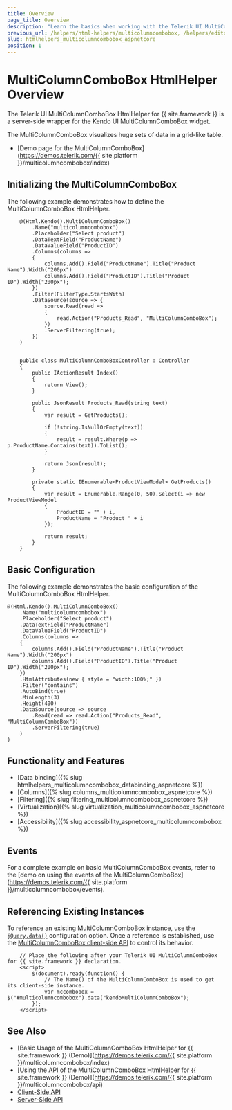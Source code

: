 ```yaml
---
title: Overview
page_title: Overview
description: "Learn the basics when working with the Telerik UI MultiColumnComboBox HtmlHelper for {{ site.framework }}."
previous_url: /helpers/html-helpers/multicolumncombobox, /helpers/editors/multicolumncombobox/overview
slug: htmlhelpers_multicolumncombobox_aspnetcore
position: 1
---
```


# MultiColumnComboBox HtmlHelper Overview

The Telerik UI MultiColumnComboBox HtmlHelper for {{ site.framework }} is a server-side wrapper for the Kendo UI MultiColumnComboBox widget.

The MultiColumnComboBox visualizes huge sets of data in a grid-like table.

* [Demo page for the MultiColumnComboBox](https://demos.telerik.com/{{ site.platform }}/multicolumncombobox/index)

## Initializing the MultiColumnComboBox

The following example demonstrates how to define the MultiColumnComboBox HtmlHelper.

```Razor
    @(Html.Kendo().MultiColumnComboBox()
        .Name("multicolumncombobox")
        .Placeholder("Select product")
        .DataTextField("ProductName")
        .DataValueField("ProductID")
        .Columns(columns =>
        {
            columns.Add().Field("ProductName").Title("Product Name").Width("200px")
            columns.Add().Field("ProductID").Title("Product ID").Width("200px");
        })
        .Filter(FilterType.StartsWith)
        .DataSource(source => {
            source.Read(read =>
            {
                read.Action("Products_Read", "MultiColumnComboBox");
            })
            .ServerFiltering(true);
        })
    )

```
```Controller

    public class MultiColumnComboBoxController : Controller
    {
        public IActionResult Index()
        {
            return View();
        }

        public JsonResult Products_Read(string text)
        {
            var result = GetProducts();

            if (!string.IsNullOrEmpty(text))
            {
                result = result.Where(p => p.ProductName.Contains(text)).ToList();
            }

            return Json(result);
        }

        private static IEnumerable<ProductViewModel> GetProducts()
        {
            var result = Enumerable.Range(0, 50).Select(i => new ProductViewModel
            {
                ProductID = "" + i,
                ProductName = "Product " + i
            });

            return result;
        }
    }
```

## Basic Configuration

The following example demonstrates the basic configuration of the MultiColumnComboBox HtmlHelper.

    @(Html.Kendo().MultiColumnComboBox()
        .Name("multicolumncombobox")
        .Placeholder("Select product")
        .DataTextField("ProductName")
        .DataValueField("ProductID")
        .Columns(columns =>
        {
            columns.Add().Field("ProductName").Title("Product Name").Width("200px")
            columns.Add().Field("ProductID").Title("Product ID").Width("200px");
        })
        .HtmlAttributes(new { style = "width:100%;" })
        .Filter("contains")
        .AutoBind(true)
        .MinLength(3)
        .Height(400)
        .DataSource(source => source
            .Read(read => read.Action("Products_Read", "MultiColumnComboBox"))
            .ServerFiltering(true)
        )
    )

## Functionality and Features

* [Data binding]({% slug htmlhelpers_multicolumncombobox_databinding_aspnetcore %})
* [Columns]({% slug columns_multicolumncombobox_aspnetcore %})
* [Filtering]({% slug filtering_multicolumncombobox_aspnetcore %})
* [Virtualization]({% slug virtualization_multicolumncombobox_aspnetcore %})
* [Accessibility]({% slug accessibility_aspnetcore_multicolumncombobox %})

## Events

For a complete example on basic MultiColumnComboBox events, refer to the [demo on using the events of the MultiColumnComboBox](https://demos.telerik.com/{{ site.platform }}/multicolumncombobox/events).

## Referencing Existing Instances

To reference an existing MultiColumnComboBox instance, use the [`jQuery.data()`](https://api.jquery.com/jQuery.data/) configuration option. Once a reference is established, use the [MultiColumnComboBox client-side API](https://docs.telerik.com/kendo-ui/api/javascript/ui/multicolumncombobox) to control its behavior.

```
    // Place the following after your Telerik UI MultiColumnComboBox for {{ site.framework }} declaration.
    <script>
        $(document).ready(function() {
            // The Name() of the MultiColumnComboBox is used to get its client-side instance.
            var mccombobox = $("#multicolumncombobox").data("kendoMultiColumnComboBox");
        });
    </script>
```

## See Also

* [Basic Usage of the MultiColumnComboBox HtmlHelper for {{ site.framework }} (Demo)](https://demos.telerik.com/{{ site.platform }}/multicolumncombobox/index)
* [Using the API of the MultiColumnComboBox HtmlHelper for {{ site.framework }} (Demo)](https://demos.telerik.com/{{ site.platform }}/multicolumncombobox/api)
* [Client-Side API](https://docs.telerik.com/kendo-ui/api/javascript/ui/multicolumncombobox)
* [Server-Side API](/api/multicolumncombobox)
